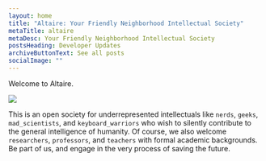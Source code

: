 ```yaml
---
layout: home
title: "Altaire: Your Friendly Neighborhood Intellectual Society"
metaTitle: altaire
metaDesc: Your Friendly Neighborhood Intellectual Society
postsHeading: Developer Updates
archiveButtonText: See all posts
socialImage: ""
---
```

Welcome to Altaire. 

![](/images/altaire-sticker.png)

This is an open society for underrepresented intellectuals like `nerds`, `geeks`, `mad_scientists`, and `keyboard_warriors` who wish to silently contribute to the general intelligence of humanity. Of course, we also welcome `researchers`, `professors`, and `teachers` with formal academic backgrounds. Be part of us, and engage in the very process of saving the future.